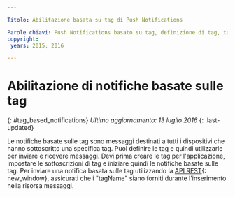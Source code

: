 ```yaml
---

Titolo: Abilitazione basata su tag di Push Notifications

Parole chiavi: Push Notifications basato su tag, definizione di tag, tagNames
copyright:
 years: 2015, 2016

---
```


# Abilitazione di notifiche basate sulle tag
{: #tag_based_notifications}
*Ultimo aggiornamento: 13 luglio 2016*
{: .last-updated}

Le notifiche basate sulle tag sono messaggi destinati a tutti i dispositivi che hanno sottoscritto una specifica tag. Puoi definire le tag e quindi utilizzarle per
                        inviare e ricevere messaggi. Devi prima creare le tag per l'applicazione, impostare
                        le sottoscrizioni di tag e iniziare quindi le notifiche basate sulle
                        tag. Per inviare una notifica basata sulle tag utilizzando la [API REST](https://mobile.{DomainName}/imfpushrestapidocs/){: new_window}, assicurati che i "tagName" siano forniti durante l'inserimento nella risorsa messaggi.
